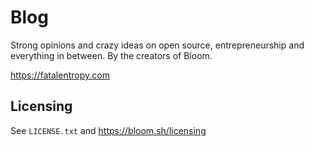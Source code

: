 # Blog

Strong opinions and crazy ideas on open source, entrepreneurship and everything in between. By the creators of Bloom.

https://fatalentropy.com

## Licensing

See `LICENSE.txt` and https://bloom.sh/licensing
